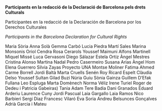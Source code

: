 **Participants en la redacció de la Declaració de Barcelona pels drets Culturals**

Participantes en la redacció de la Declaración de Barcelona por los Derechos Culturales

_Participants in the Barcelona Declaration for Cultural Rights_



Maria Sòria 
Anna Solà
Gemma Carbó
Lucia Piedra
Martí Sales
Marina Monsonis
Oriol Cendra
Rosa Cerarols 
Youssef Maimuni
Alfons Martinell
Miquel Missé
Luca Gervasoni
Diego Sálazar
Estela Ortiz
Àngel Mestres
Cristina Alonso
Martina Nadal
Pedro Casermeiro
Susana Arias
Àngel Hom
Elena Guerrero
Silvia Zayas
Proyecto UNA
Montse Moliner
Fatima Ahmed
Carme Borrell
Jordi Baltà
Marta Cruells
Senén Roy
Ricard Espelt
Clàudia Delso
Youssef Sultan
Gilad Buzi
Núria Guiu
Sònia Gainza
Guillem D’Efak Fullana
Leo Espluga
Marta Domènech
Norma Véliz
Irene Turiel
Roger de Dedeu i Patricia Gabeiras)
Tania Adam
Tere Badia
Dani Granados
Eduard Arderiu
Laurence Cuny
Jordi Pascual
Laia Gargallo
Laia Ramos 
Nico Barbieri
Sergi Diaz
Francesc Vilaró
Eva Soria
Andreu Belsunces Gonçalves
Adrià Garcia i Mateu
